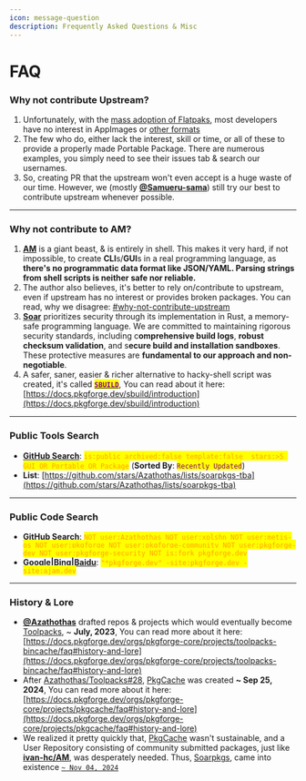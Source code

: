 ```yaml
---
icon: message-question
description: Frequently Asked Questions & Misc
---
```


# FAQ

### **Why not contribute Upstream?**

1. Unfortunately, with the [mass adoption of Flatpaks](https://flatpak.org/), most developers have no interest in AppImages or [other formats](../../../../formats/packages/)
2. The few who do, either lack the interest, skill or time, or all of these to provide a properly made Portable Package. There are numerous examples, you simply need to see their issues tab & search our usernames.
3. So, creating PR that the upstream won't even accept is a huge waste of our time. However, we (mostly [**@Samueru-sama**](https://docs.pkgforge.dev/orgs/pkgforge-dev/people#samueru-sama)) still try our best to contribute upstream whenever possible.

***

### **Why not contribute to AM?** <a href="#setup-and-configure-local-build-environment" id="setup-and-configure-local-build-environment"></a>

1. [**AM**](https://github.com/ivan-hc/AM) is a giant beast, & is entirely in shell. This makes it very hard, if not impossible, to create **CLI**s/**GUI**s in a real programming language, as **there's no programmatic data format like JSON/YAML. Parsing strings from shell scripts is neither safe nor reliable.**
2. The author also believes, it's better to rely on/contribute to upstream, even if upstream has no interest or provides broken packages. You can read, why we disagree: [#why-not-contribute-upstream](faq.md#why-not-contribute-upstream "mention")
3. [**Soar**](https://github.com/pkgforge/soar) prioritizes security through its implementation in Rust, a memory-safe programming language. We are committed to maintaining rigorous security standards, including c**omprehensive build logs**, **robust checksum validation**, and s**ecure build and installation sandboxes**. These protective measures are **fundamental to our approach and non-negotiable**.
4. A safer, saner, easier & richer alternative to hacky-shell script was created, it's called [<mark style="color:purple;">**`SBUILD`**</mark>](broken-reference), You can read about it here: [https://docs.pkgforge.dev/sbuild/introduction](https://docs.pkgforge.dev/sbuild/introduction)

***

### Public Tools Search

* [**GitHub Search**](https://github.com/search?q=is%3Apublic+archived%3Afalse+template%3Afalse++stars%3A%3E5+GUI+OR+Portable+OR+Package\&type=repositories\&s=updated\&o=desc): <mark style="color:orange;">`is:public archived:false template:false  stars:>5 GUI OR Portable OR Package`</mark> (**Sorted By**: <mark style="color:purple;">`Recently Updated`</mark>)
* **List**: [https://github.com/stars/Azathothas/lists/soarpkgs-tba](https://github.com/stars/Azathothas/lists/soarpkgs-tba)

***

### Public Code Search

* [**GitHub Search**](https://github.com/search?q=NOT+user%3AAzathothas+NOT+user%3Axplshn+NOT+user%3Ametis-os+NOT+user%3Apkgforge+NOT+user%3Apkgforge-community+NOT+user%3Apkgforge-dev+NOT+user%3Apkgforge-security+NOT+is%3Afork+pkgforge.dev\&type=code): <mark style="color:orange;">`NOT user:Azathothas NOT user:xplshn NOT user:metis-os NOT user:pkgforge NOT user:pkgforge-community NOT user:pkgforge-dev NOT user:pkgforge-security NOT is:fork pkgforge.dev`</mark>
* [**Google**](https://www.google.com)**|**[**Bing**](https://www.bing.com/)**|**[**Baidu**](https://www.baidu.com): <mark style="color:orange;">`"*pkgforge.dev" -site:pkgforge.dev -site:ajam.dev`</mark>

***

### History & Lore

* [**@Azathothas**](https://docs.pkgforge.dev/orgs/pkgforge-core/people#azathothas) drafted repos & projects which would eventually become [Toolpacks](https://github.com/Azathothas/Toolpacks),  \~ **July, 2023**, You can read more about it here: [https://docs.pkgforge.dev/orgs/pkgforge-core/projects/toolpacks-bincache/faq#history-and-lore](https://docs.pkgforge.dev/orgs/pkgforge-core/projects/toolpacks-bincache/faq#history-and-lore)
* After [Azathothas/Toolpacks#28](https://github.com/Azathothas/Toolpacks/issues/28), [PkgCache](https://docs.pkgforge.dev/orgs/pkgforge-core/projects/pkgcache) was created **\~ Sep 25, 2024**, You can read more about it here: [https://docs.pkgforge.dev/orgs/pkgforge-core/projects/pkgcache/faq#history-and-lore](https://docs.pkgforge.dev/orgs/pkgforge-core/projects/pkgcache/faq#history-and-lore)
* We realized it pretty quickly that, [PkgCache](https://docs.pkgforge.dev/orgs/pkgforge-core/projects/pkgcache) wasn't sustainable, and a User Repository consisting of community submitted packages, just like [**ivan-hc/AM**](https://github.com/ivan-hc/AM), was desperately needed. Thus, [Soarpkgs](https://github.com/pkgforge/soarpkgs), came into existence [`~ Nov 04, 2024`](https://github.com/pkgforge/soarpkgs/commit/47b3023010232dfe8b13a83a1daa688e57aa21f1)
